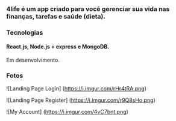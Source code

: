 ### 4life é um app criado para você gerenciar sua vida nas finanças, tarefas e saúde (dieta).

### Tecnologias
#### React.js, Node.js + express e MongoDB.

Em desenvolvimento.

### Fotos
![Landing Page Login] (https://i.imgur.com/rHr4tRA.png)


![Landing Page Register] (https://i.imgur.com/r9Q8sHo.png)

![My Account] (https://i.imgur.com/4vC7bnt.png)